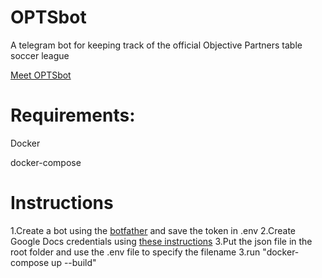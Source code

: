 # OPTSbot
A telegram bot for keeping track of the official Objective Partners table soccer league

[Meet OPTSbot](https://web.telegram.org/#/im?p=@OPTSbot)

# Requirements:
Docker

docker-compose

# Instructions

1.Create a bot using the [botfather](https://web.telegram.org/#/im?p=@BotFather) and save the token in .env
2.Create Google Docs credentials using [these instructions](http://gspread.readthedocs.io/en/latest/oauth2.html) 
3.Put the json file in the root folder and use the .env file to specify the filename 
3.run "docker-compose up --build"

